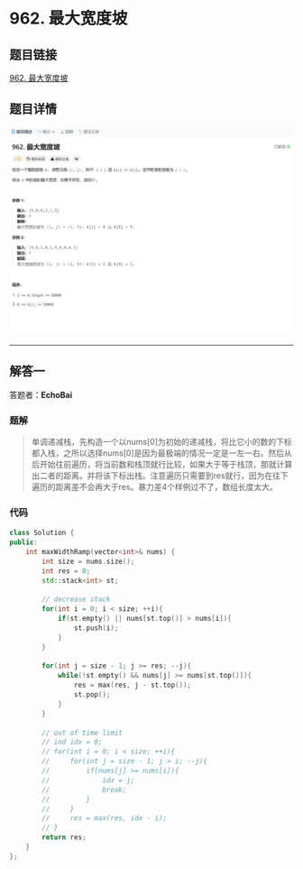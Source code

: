 # 962. 最大宽度坡
## 题目链接  
[962. 最大宽度坡](https://leetcode.cn/problems/maximum-width-ramp/)
## 题目详情
![题目图片](Img/962.png)

***
## 解答一
答题者：**EchoBai**

### 题解
>单调递减栈，先构造一个以nums[0]为初始的递减栈，将比它小的数的下标都入栈，之所以选择nums[0]是因为最极端的情况一定是一左一右。然后从后开始往前遍历，将当前数和栈顶就行比较，如果大于等于栈顶，那就计算出二者的距离。并将该下标出栈。注意遍历只需要到res就行，因为在往下遍历的距离差不会再大于res。暴力差4个样例过不了，数组长度太大。

### 代码
``` cpp
class Solution {
public:
    int maxWidthRamp(vector<int>& nums) {
        int size = nums.size();
        int res = 0;
        std::stack<int> st;

        // decrease stack
        for(int i = 0; i < size; ++i){
            if(st.empty() || nums[st.top()] > nums[i]){
                st.push(i);
            }
        }

        for(int j = size - 1; j >= res; --j){
            while(!st.empty() && nums[j] >= nums[st.top()]){
                res = max(res, j - st.top());
                st.pop();
            }
        }

        // out of time limit
        // ind idx = 0;
        // for(int i = 0; i < size; ++i){
        //     for(int j = size - 1; j > i; --j){
        //         if(nums[j] >= nums[i]){
        //             idx = j;
        //             break;
        //         }
        //     }
        //     res = max(res, idx - i);
        // }
        return res;
    }
};
```



